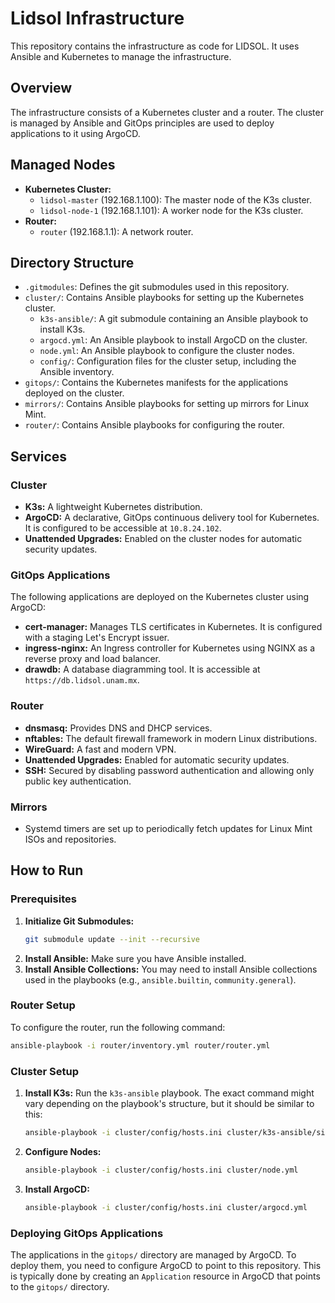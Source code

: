 # Lidsol Infrastructure

This repository contains the infrastructure as code for LIDSOL. It uses Ansible and Kubernetes to manage the infrastructure.

## Overview

The infrastructure consists of a Kubernetes cluster and a router. The cluster is managed by Ansible and GitOps principles are used to deploy applications to it using ArgoCD.

## Managed Nodes

-   **Kubernetes Cluster:**
    -   `lidsol-master` (192.168.1.100): The master node of the K3s cluster.
    -   `lidsol-node-1` (192.168.1.101): A worker node for the K3s cluster.
-   **Router:**
    -   `router` (192.168.1.1): A network router.

## Directory Structure

-   `.gitmodules`: Defines the git submodules used in this repository.
-   `cluster/`: Contains Ansible playbooks for setting up the Kubernetes cluster.
    -   `k3s-ansible/`: A git submodule containing an Ansible playbook to install K3s.
    -   `argocd.yml`: An Ansible playbook to install ArgoCD on the cluster.
    -   `node.yml`: An Ansible playbook to configure the cluster nodes.
    -   `config/`: Configuration files for the cluster setup, including the Ansible inventory.
-   `gitops/`: Contains the Kubernetes manifests for the applications deployed on the cluster.
-   `mirrors/`: Contains Ansible playbooks for setting up mirrors for Linux Mint.
-   `router/`: Contains Ansible playbooks for configuring the router.

## Services

### Cluster

-   **K3s:** A lightweight Kubernetes distribution.
-   **ArgoCD:** A declarative, GitOps continuous delivery tool for Kubernetes. It is configured to be accessible at `10.8.24.102`.
-   **Unattended Upgrades:** Enabled on the cluster nodes for automatic security updates.

### GitOps Applications

The following applications are deployed on the Kubernetes cluster using ArgoCD:

-   **cert-manager:** Manages TLS certificates in Kubernetes. It is configured with a staging Let's Encrypt issuer.
-   **ingress-nginx:** An Ingress controller for Kubernetes using NGINX as a reverse proxy and load balancer.
-   **drawdb:** A database diagramming tool. It is accessible at `https://db.lidsol.unam.mx`.

### Router

-   **dnsmasq:** Provides DNS and DHCP services.
-   **nftables:** The default firewall framework in modern Linux distributions.
-   **WireGuard:** A fast and modern VPN.
-   **Unattended Upgrades:** Enabled for automatic security updates.
-   **SSH:** Secured by disabling password authentication and allowing only public key authentication.

### Mirrors

-   Systemd timers are set up to periodically fetch updates for Linux Mint ISOs and repositories.

## How to Run

### Prerequisites

1.  **Initialize Git Submodules:**
    ```bash
    git submodule update --init --recursive
    ```
2.  **Install Ansible:** Make sure you have Ansible installed.
3.  **Install Ansible Collections:** You may need to install Ansible collections used in the playbooks (e.g., `ansible.builtin`, `community.general`).

### Router Setup

To configure the router, run the following command:

```bash
ansible-playbook -i router/inventory.yml router/router.yml
```

### Cluster Setup

1.  **Install K3s:**
    Run the `k3s-ansible` playbook. The exact command might vary depending on the playbook's structure, but it should be similar to this:
    ```bash
    ansible-playbook -i cluster/config/hosts.ini cluster/k3s-ansible/site.yml
    ```
2.  **Configure Nodes:**
    ```bash
    ansible-playbook -i cluster/config/hosts.ini cluster/node.yml
    ```
3.  **Install ArgoCD:**
    ```bash
    ansible-playbook -i cluster/config/hosts.ini cluster/argocd.yml
    ```

### Deploying GitOps Applications

The applications in the `gitops/` directory are managed by ArgoCD. To deploy them, you need to configure ArgoCD to point to this repository. This is typically done by creating an `Application` resource in ArgoCD that points to the `gitops/` directory.
